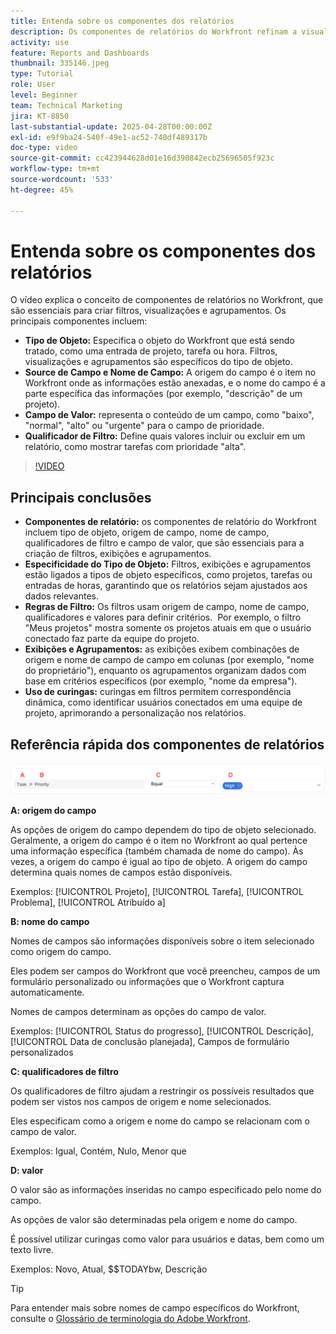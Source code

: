 ```yaml
---
title: Entenda sobre os componentes dos relatórios
description: Os componentes de relatórios do Workfront refinam a visualização de dados com filtros baseados em objetos, visualizações dinâmicas, agrupamentos estruturados e funcionalidade curinga para obter insights personalizados.
activity: use
feature: Reports and Dashboards
thumbnail: 335146.jpeg
type: Tutorial
role: User
level: Beginner
team: Technical Marketing
jira: KT-8850
last-substantial-update: 2025-04-28T00:00:00Z
exl-id: e9f9ba24-540f-49e1-ac52-740df489317b
doc-type: video
source-git-commit: cc423944628d01e16d390842ecb25696505f923c
workflow-type: tm+mt
source-wordcount: '533'
ht-degree: 45%

---
```


# Entenda sobre os componentes dos relatórios

O vídeo explica o conceito de componentes de relatórios no Workfront, que são essenciais para criar filtros, visualizações e agrupamentos. Os principais componentes incluem:

* **Tipo de Objeto:** Especifica o objeto do Workfront que está sendo tratado, como uma entrada de projeto, tarefa ou hora. &#x200B; Filtros, visualizações e agrupamentos são específicos do tipo de objeto. &#x200B;
* **Source de Campo e Nome de Campo:** A origem do campo é o item no Workfront onde as informações estão anexadas, e o nome do campo é a parte específica das informações (por exemplo, &quot;descrição&quot; de um projeto). &#x200B;
* **Campo de Valor:** representa o conteúdo de um campo, como &quot;baixo&quot;, &quot;normal&quot;, &quot;alto&quot; ou &quot;urgente&quot; para o campo de prioridade. &#x200B;
* **Qualificador de Filtro:** Define quais valores incluir ou excluir em um relatório, como mostrar tarefas com prioridade &quot;alta&quot;. &#x200B;


>[!VIDEO](https://video.tv.adobe.com/v/3447026/?captions=por_br&quality=12&learn=on&enablevpops=0)

## Principais conclusões

* **Componentes de relatório:** os componentes de relatório do Workfront incluem tipo de objeto, origem de campo, nome de campo, qualificadores de filtro e campo de valor, que são essenciais para a criação de filtros, exibições e agrupamentos. &#x200B;
* **Especificidade do Tipo de Objeto:** Filtros, exibições e agrupamentos estão ligados a tipos de objeto específicos, como projetos, tarefas ou entradas de horas, garantindo que os relatórios sejam ajustados aos dados relevantes. &#x200B;
* **Regras de Filtro:** Os filtros usam origem de campo, nome de campo, qualificadores e valores para definir critérios. &#x200B; Por exemplo, o filtro &quot;Meus projetos&quot; mostra somente os projetos atuais em que o usuário conectado faz parte da equipe do projeto. &#x200B;
* **Exibições e Agrupamentos:** as exibições exibem combinações de origem e nome de campo de campo em colunas (por exemplo, &quot;nome do proprietário&quot;), enquanto os agrupamentos organizam dados com base em critérios específicos (por exemplo, &quot;nome da empresa&quot;). &#x200B;
* **Uso de curingas:** curingas em filtros permitem correspondência dinâmica, como identificar usuários conectados em uma equipe de projeto, aprimorando a personalização nos relatórios. &#x200B;

## Referência rápida dos componentes de relatórios

![Uma imagem da tela que permite criar um filtro](assets/reporting-components-1.png)

**A: origem do campo**

As opções de origem do campo dependem do tipo de objeto selecionado. Geralmente, a origem do campo é o item no Workfront ao qual pertence uma informação específica (também chamada de nome do campo). Às vezes, a origem do campo é igual ao tipo de objeto.
A origem do campo determina quais nomes de campos estão disponíveis.

Exemplos: [!UICONTROL Projeto], [!UICONTROL Tarefa], [!UICONTROL Problema], [!UICONTROL Atribuído a]

**B: nome do campo**

Nomes de campos são informações disponíveis sobre o item selecionado como origem do campo.

Eles podem ser campos do Workfront que você preencheu, campos de um formulário personalizado ou informações que o Workfront captura automaticamente.

Nomes de campos determinam as opções do campo de valor.

Exemplos: [!UICONTROL Status do progresso], [!UICONTROL Descrição], [!UICONTROL Data de conclusão planejada], Campos de formulário personalizados

**C: qualificadores de filtro**

Os qualificadores de filtro ajudam a restringir os possíveis resultados que podem ser vistos nos campos de origem e nome selecionados.

Eles especificam como a origem e nome do campo se relacionam com o campo de valor.

Exemplos: Igual, Contém, Nulo, Menor que

**D: valor**

O valor são as informações inseridas no campo especificado pelo nome do campo.

As opções de valor são determinadas pela origem e nome do campo.

É possível utilizar curingas como valor para usuários e datas, bem como um texto livre.

Exemplos: Novo, Atual, $$TODAYbw, Descrição

>[!TIP]
>
>Para entender mais sobre nomes de campo específicos do Workfront, consulte o [Glossário de terminologia do Adobe Workfront](https://experienceleague.adobe.com/docs/workfront/using/basics/workfront-terminology-glossary.html?lang=br).

